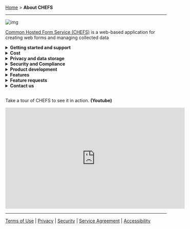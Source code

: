 [Home](index) > **About CHEFS**

---

![img](images/chefs-robot.png)

[Common Hosted Form Service (CHEFS)](https://submit.digital.gov.bc.ca/app/) is a web-based application for creating web forms and managing collected data

<details>
  <summary><strong>Getting started and support</strong></summary>

To start creating forms, you can [watch a series of short videos](https://www.youtube.com/playlist?list=PL9CV_8JBQHirsQAShw45PZeU1CkU88Q53) on how to build your first form, or follow our [Quick start guide](Quick-start-guide). For more advanced questions CHEFS, please review our:

- [Creating forms](Creating-forms) - learn about some of the different features in CHEFS
- [Training Video](https://www.youtube.com/watch?v=Wf432lBjcTA) - Watch an hour-long tutorial on how to use CHEFS. Note: We have updated CHEFS since May 2021. Follow our [Product roadmap](Product-Roadmap) to stay up-to-date on all feature updates.
- If you want to host your own version of CHEFS, please follow our [CHEFS ReadMe](https://github.com/bcgov/common-hosted-form-service/blob/master/README.md)
</details>

<details>
  <summary><strong>Cost</strong></summary>

CHEFS is a free service available to all B.C. government employees and contractors.

</details>

<details>
  <summary><strong>Privacy and data storage</strong></summary>

It's your responsibility to comply with privacy laws governing the collection, use and disclosure of personally identifiable information.

[Learn more about CHEFS privacy and data collection](Privacy-and-data-collection)

</details>

<details>
  <summary><strong>Security and Compliance</strong></summary>

CHEFS has a Security Threat and Risk Assessment (STRA) Statement of Acceptable Risks (SoAR) that describes how the security of CHEFS is to be maintained.

[Learn more about CHEFS Security and the team's Compliance Procedures](SoAR-and-Compliance)

</details>

<details>
  <summary><strong>Product development</strong></summary>

Review our [product roadmap](Product-Roadmap) to see what features are upcoming for CHEFS.

If you or your team is interested in contributing to the project, you can fork our code base and contribute new features. For more details, please see the [CHEFS ReadMe](https://github.com/bcgov/common-hosted-form-service/blob/master/README.md) to host your own.

</details>

<details>
  <summary><strong>Features</strong></summary>

A user-friendly, hosted service for teams to create and publish their own web forms. Some of CHEFS features include:

- Drag and drop form fields into custom layouts
- Manage multiple form versions
- Export and re-use your form designs
- Manage your team’s permissions to view and export form submission data

**Features include:**

- A user-friendly **Form Designer** interface
- **Form Versioning**
- Custom form components (for example a BC business name look-up)
- Extensive choice of configurable form fields
- Custom, **Responsive form layouts**
- Form design **import/export**
- Settings for:
  - **Authentication** and access to your published form.
  - Form administration **Team Management**
  - Role-based access to features
  - Email **Notifications**
- Form submission **Export** (CSV and JSON formats)
- Secure API for accessing your data from other systems
- Downloading your submissions using a PDF template
</details>

<details>
  <summary><strong>Feature requests</strong></summary>

Do you have a feature request for CHEFS? Post your ideas, leave a comment or vote on our [Fider board](https://chefs-fider.apps.silver.devops.gov.bc.ca/). Your participation will help us decide on what to build next.

</details>

<details>
  <summary><strong>Contact us</strong></summary>

You also can reach out to the CHEFS team directly at [submit.digital@gov.bc.ca](mailto:submit.digital@gov.bc.ca).

</details>

##

Take a tour of CHEFS to see it in action. **(Youtube)**

<iframe width="560" height="315" src="https://www.youtube.com/embed/obOhyYusMjM?si=HEnwSYnd48BWTio8" title="YouTube video player" frameborder="0" allow="accelerometer; autoplay; clipboard-write; encrypted-media; gyroscope; picture-in-picture; web-share" allowfullscreen></iframe>

***
[Terms of Use](Terms-of-Use) | [Privacy](Privacy) | [Security](Security) | [Service Agreement](Service-Agreement) | [Accessibility](Accessibility)
